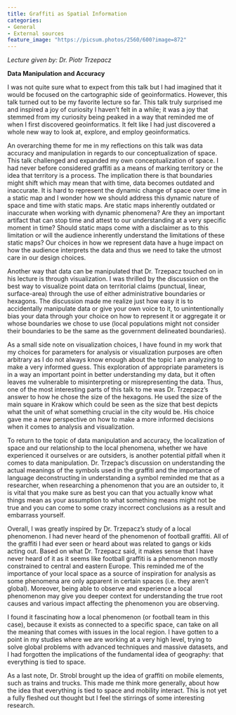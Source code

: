 ```yaml
---
title: Graffiti as Spatial Information
categories:
- General
- External sources
feature_image: "https://picsum.photos/2560/600?image=872"
---
```

*Lecture given by: Dr. Piotr Trzepacz*

**Data Manipulation and Accuracy**

I was not quite sure what to expect from this talk but I had imagined that it would be focused on the cartographic side of geoinformatics. However, this talk turned out to be my favorite lecture so far. This talk truly surprised me and inspired a joy of curiosity I haven’t felt in a while; it was a joy that stemmed from my curiosity being peaked in a way that reminded me of when I first discovered geoinformatics. It felt like I had just discovered a whole new way to look at, explore, and employ geoinformatics. 

An overarching theme for me in my reflections on this talk was data accuracy and manipulation in regards to our conceptualization of space. This talk challenged and expanded my own conceptualization of space. I had never before considered graffiti as a means of marking territory or the idea that territory is a process. The implication there is that boundaries might shift which may mean that with time, data becomes outdated and inaccurate. It is hard to represent the dynamic change of space over time in a static map and I wonder how we should address this dynamic nature of space and time with static maps. Are static maps inherently outdated or inaccurate when working with dynamic phenomena? Are they an important artifact that can stop time and attest to our understanding at a very specific moment in time? Should static maps come with a disclaimer as to this limitation or will the audience inherently understand the limitations of these static maps? Our choices in how we represent data have a huge impact on how the audience interprets the data and thus we need to take the utmost care in our design choices. 

Another way that data can be manipulated that Dr. Trzepacz touched on in his lecture is through visualization. I was thrilled by the discussion on the best way to visualize point data on territorial claims (punctual, linear, surface-area) through the use of either administrative boundaries or hexagons. The discussion made me realize just how easy it is to accidentally manipulate data or give your own voice to it, to unintentionally bias your data through your choice on how to represent it or aggregate it or whose boundaries we chose to use (local populations might not consider their boundaries to be the same as the government delineated boundaries). 

As a small side note on visualization choices, I have found in my work that my choices for parameters for analysis or visualization purposes are often arbitrary as I do not always know enough about the topic I am analyzing to make a very informed guess. This exploration of appropriate parameters is in a way an important point in better understanding my data, but it often leaves me vulnerable to misinterpreting or misrepresenting the data. Thus, one of the most interesting parts of this talk to me was Dr. Trzepacz’s answer to how he chose the size of the hexagons. He used the size of the main square in Krakow which could be seen as the size that best depicts what the unit of what something crucial in the city would be. His choice gave me a new perspective on how to make a more informed decisions when it comes to analysis and visualization. 

To return to the topic of data manipulation and accuracy, the localization of space and our relationship to the local phenomena, whether we have experienced it ourselves or are outsiders, is another potential pitfall when it comes to data manipulation. Dr. Trzepac’s discussion on understanding the actual meanings of the symbols used in the graffiti and the importance of language deconstructing in understanding a symbol reminded me that as a researcher, when researching a phenomenon that you are an outsider to, it is vital that you make sure as best you can that you actually know what things mean as your assumption to what something means might not be true and you can come to some crazy incorrect conclusions as a result and embarrass yourself. 

Overall, I was greatly inspired by Dr. Trzepacz’s study of a local phenomenon. I had never heard of the phenomenon of football graffiti. All of the graffiti I had ever seen or heard about was related to gangs or kids acting out. Based on what Dr. Trzepacz said, it makes sense that I have never heard of it as it seems like football graffiti is a phenomenon mostly constrained to central and eastern Europe. This reminded me of the importance of your local space as a source of inspiration for analysis as some phenomena are only apparent in certain spaces (i.e. they aren’t global). Moreover, being able to observe and experience a local phenomenon may give you deeper context for understanding the true root causes and various impact affecting the phenomenon you are observing. 

I found it fascinating how a local phenomenon (or football team in this case), because it exists as connected to a specific space, can take on all the meaning that comes with issues in the local region. I have gotten to a point in my studies where we are working at a very high level, trying to solve global problems with advanced techniques and massive datasets, and I had forgotten the implications of the fundamental idea of geography: that everything is tied to space. 

As a last note, Dr. Strobl brought up the idea of graffiti on mobile elements, such as trains and trucks. This made me think more generally, about how the idea that everything is tied to space and mobility interact. This is not yet a fully fleshed out thought but I feel the stirrings of some interesting research. 




